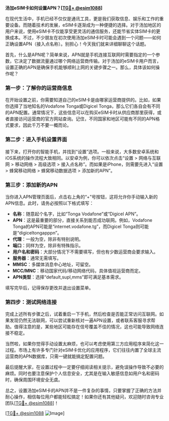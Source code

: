 **汤加eSIM卡如何设置APN？[[TG💪+ @esim1088](https://t.me/s/esim1088)]**

在现代生活中，手机已经不仅仅是通讯工具，更是我们获取信息、娱乐和工作的重要设备。而随着技术的发展，eSIM卡逐渐成为一种便捷的选择。对于汤加地区的用户来说，使用eSIM卡不仅能享受更灵活的通信服务，还能节省实体SIM卡的更换成本。不过，不少朋友在初次使用汤加eSIM卡时可能会遇到一个问题——如何正确设置APN（接入点名称）。别担心！今天我们就来详细聊聊这个话题。

首先，什么是APN呢？简单来说，APN就是手机连接互联网时需要指定的一个参数，它决定了数据流量通过哪个网络运营商传输。对于汤加的eSIM卡用户而言，设置正确的APN是确保手机能够顺利上网的关键步骤之一。那么，具体该如何操作呢？

### 第一步：了解你的运营商信息

在开始设置之前，你需要知道自己的eSIM卡是由哪家运营商提供的。比如，如果你选择了当地知名的Vodafone Tonga或Digicel Tonga，那么它们各自会有不同的APN配置。通常情况下，这些信息可以在购买eSIM卡时从供应商那里获得，或者直接访问运营商的官方网站查询。记住，不同国家和地区可能有不同的APN格式要求，因此千万不要一概而论。

### 第二步：进入手机设置界面

接下来，打开你的智能手机，并找到“设置”选项。一般来说，大多数安卓系统和iOS系统的操作流程大致相同。以安卓为例，你可以依次点击“设置 > 网络与互联网 > 移动网络 > 高级选项 > 接入点名称”。而如果是iPhone，则需要先进入“设置 > 蜂窝移动网络 > 蜂窝移动数据选项 > 添加新的APN”。

### 第三步：添加新的APN

当你进入APN管理页面后，点击右上角的“+”号按钮，这将允许你手动输入新的APN信息。此时，请务必按照以下格式填写：

- **名称**：随意起个名字，比如“Tonga Vodafone”或“Digicel APN”。
- **APN**：这是最重要的部分，直接关系到能否成功联网。例如，Vodafone Tonga的APN可能是“internet.vodafone.tg”，而Digicel Tonga则可能是“digiceltongapppn”。
- **代理**：一般为空，除非有特别说明。
- **端口**：同样为空，除非有特殊指示。
- **用户名和密码**：大部分情况下不需要填写，但也有少数运营商会要求输入。
- **服务器**：通常无需填写。
- **MMSC**：多媒体消息中心地址，可留空。
- **MCC/MNC**：移动国家代码/移动网络代码，具体值视运营商而定。
- **APN类型**：选择“default,supl,mms”即可满足基本需求。

填写完毕后，记得保存更改并退出设置菜单。

### 第四步：测试网络连接

完成上述所有步骤之后，试着重启一下手机，然后检查是否能正常访问互联网。如果发现仍然无法联网，可以尝试重新核对一遍APN设置，或者联系客服寻求帮助。值得注意的是，某些地区可能存在信号覆盖不佳的情况，这也可能导致网络连接不稳定。

当然啦，如果你觉得手动设置太麻烦，也可以考虑使用第三方应用程序来简化这一过程。市场上有许多专门针对eSIM卡优化的应用程序，它们往往内置了全球主流运营商的APN数据库，只需一键就能搞定配置问题。

最后提醒大家，在设置过程中一定要仔细阅读相关提示，避免误操作导致不必要的麻烦。同时也要注意保护个人信息安全，尤其是在输入敏感信息如用户名和密码时，确保周围环境安全无虞。

总之，设置汤加eSIM卡的APN并不是一件复杂的事情，只要掌握了正确的方法并耐心操作，相信每位用户都能轻松搞定！如果你还有其他疑问，欢迎随时咨询专业团队[[TG💪+ @esim1088](https://t.me/s/esim1088)]！

[[TG💪+ @esim1088](https://t.me/s/esim1088) ![Image](https://i.postimg.cc/4NQfJmqS/Snipaste-2025-05-13-00-14-12.png)]